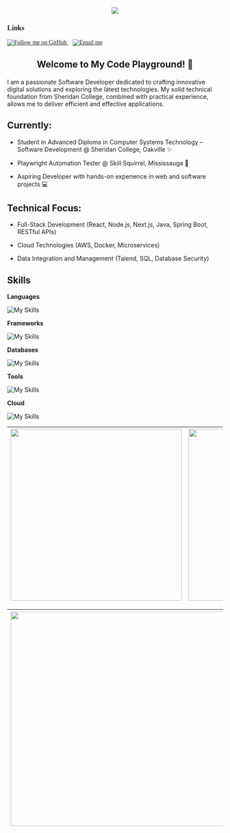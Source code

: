  
<div align="center" style="position: relative; margin-bottom: 20px;">
    <img src="https://readme-typing-svg.herokuapp.com?font=Pacifico&size=25&color=FFFFFF&center=true&lines=Hey+👋%2C+I'm+Sachin;Full+stack+and+Web+Developer"/>


<div align="left" style="font-family: 'Times New Roman', Times, serif;">
    <h3>Links</h3>
    <a href="https://github.com/SACHIN-ZLX" style="margin-right: 10px;">
        <img src="https://img.shields.io/github/followers/SACHIN-ZLX.svg?style=social&label=Follow&maxAge=2592000" alt="Follow me on GitHub">
    </a>
    <a href="mailto:sachinachu516@gmail.com">
        <img src="https://img.shields.io/badge/Mail%20me-30302f?style=fflat-square&logo=gmail" alt="Email me">
    </a>
</div>

 <h2>Welcome to My Code Playground! 🌟</h2>
</div>
I am a passionate Software Developer dedicated to crafting innovative digital solutions and exploring the latest technologies. My solid technical foundation from Sheridan College, combined with practical experience, allows me to deliver efficient and effective applications.

Currently:
--------------------------------------------------------------------------------------------------------------------------------------------------------------------
- Student in Advanced Diploma in Computer Systems Technology – Software Development @ Sheridan College, Oakville ✨

- Playwright Automation Tester @ Skill Squirrel, Mississauga 🧪

- Aspiring Developer with hands-on experience in web and software projects 💻

Technical Focus:
--------------------------------------------------------------------------------------------------------------------------------------------------------------------

- Full-Stack Development (React, Node.js, Next.js, Java, Spring Boot, RESTful APIs)

- Cloud Technologies (AWS, Docker, Microservices)

- Data Integration and Management (Talend, SQL, Database Security)


<h2 id=lang>Skills</h2>


**Languages**

![My Skills](https://skillicons.dev/icons?i=python,js,ts,dart,kotlin,java,bash,md,html,css&perline=10)


**Frameworks**

![My Skills](https://skillicons.dev/icons?i=spring,react,nodejs&perline=10)

**Databases**

![My Skills](https://skillicons.dev/icons?i=mysql,postgresql,sqlite&perline=10)

**Tools**

![My Skills](https://skillicons.dev/icons?i=docker,figma,vscode,git,github,gitlab,eclipse,visualstudio,talend&perline=10)

 
**Cloud**

![My Skills](https://skillicons.dev/icons?i=aws,azure&perline=10)


<div align="center">

| <img width="400px" src="https://github-readme-stats.vercel.app/api?username=SACHIN-ZLX&show_icons=true&theme=tokyonight&hide_border=true&include_all_commits=true&count_private=true"/> | <img width="400px" src="https://github-readme-streak-stats.herokuapp.com/?user=SACHIN-ZLX&theme=tokyonight&hide_border=true"/> |
| :-: | :-: |

| <img width="500px" src="https://github-profile-summary-cards.vercel.app/api/cards/profile-details?username=SACHIN-ZLX&theme=tokyonight"/> |
| :-: |

</div>


 
